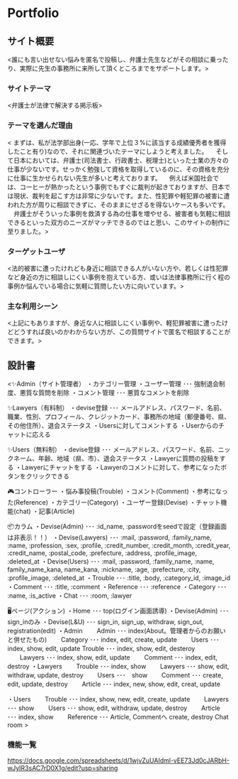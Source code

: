 # Portfolio

## サイト概要
<誰にも言い出せない悩みを匿名で投稿し、弁護士先生などがその相談に乗ったり、実際に先生の事務所に来所して頂くところまでをサポートします。>

### サイトテーマ
<弁護士が法律で解決する掲示板>

### テーマを選んだ理由
< まずは、私が法学部出身(一応、学年で上位３%に該当する成績優秀者を獲得したこと有り)なので、それに関連づいたテーマにしようと考えました。
　そして日本においては、弁護士(司法書士、行政書士、税理士)といった士業の方々の仕事が少ないです。せっかく勉強して資格を取得しているのに、その資格を充分に仕事に生かせられない先生が多いと考えております。
　例えば米国社会では、コーヒーが熱かったという事例でもすぐに裁判が起きておりますが、日本では現状、裁判を起こす方は非常に少ないです。また、性犯罪や軽犯罪の被害に遭われた方が周りに相談できずに、そのままにせざるを得ないケースも多いです。
　弁護士がそういった事例を救済する為の仕事を増やせる、被害者も気軽に相談できるといった双方のニーズがマッチできるのではと思い、このサイトの制作に至りました。>

### ターゲットユーザ
<法的被害に遭ったけれども身近に相談できる人がいない方や、若しくは性犯罪など身近の方に相談しにくい事例を抱えている方、或いは法律事務所に行く程の事例か悩んでいる場合に気軽に質問したい方に向いています。>

### 主な利用シーン
<上記にもありますが、身近な人に相談しにくい事例や、軽犯罪被害に遭ったけどどうすれば良いのかわからない方が、この質問サイトで匿名で相談することができます。>

## 設計書
<✨Admin（サイト管理者）
・カテゴリー管理
・ユーザー管理 ･･･ 強制退会制度、悪質な質問を削除
・コメント管理 ･･･ 悪質なコメントを削除

✨Lawyers（有料制）
・devise登録 ･･･ メールアドレス、パスワード、名前、職業、性別、プロフィール、クレジットカード、事務所の地域（郵便番号、県、その他住所）、退会ステータス
・Usersに対してコメントする
・Userからのチャットに応える


✨Users（無料制）
・devise登録 ･･･ メールアドレス、パスワード、名前、ニックネーム、年齢、地域（県、市）、退会ステータス
・Lawyerに質問の投稿をする
・Lawyerにチャットをする
・Lawyerのコメントに対して、参考になったボタンをクリックできる

🎮コントローラー
・悩み事投稿(Trouble)
・コメント(Comment)
・参考になった(Reference)
・カテゴリー(Category)
・ユーザー登録(Devise)
・チャット機能(chat)
・記事(Article)

📦カラム
・Devise(Admin) ･･･ :id_name, :passwordをseedで設定（登録画面は非表示！！）
・Devise(Lawyers) ･･･ :mail, :password, :family_name, :name, :profession, :sex, :profile, :credit_number, :credit_month, :credit_year, :credit_name, :postal_code, :prefecture, :address, :profile_image, :deleted_at
・Devise(Users) ･･･ :mail, :password, :family_name, :name, family_name_kana, name_kana, :nickname, :age, :prefecture, :city, :profile_image, :deleted_at
・Trouble ･･･ :title, :body, :category_id, :image_id
・Comment ･･･ :title, :comment
・Reference ･･･ :reference
・Category ･･･ :name, :is_active
・Chat ･･･ :room, :lawyer

🖥ページ(アクション)
・Home ･･･ top(ログイン画面誘導)
・Devise(Admin) ･･･ sign_inのみ
・Devise(L&U) ･･･ sign_in, sign_up, withdraw, sign_out, registration(edit)
・Admin
　　Admin ･･･ index(About。管理者からのお願いと併せたもの)
　　Category ･･･ index, edit, create, update
　　Users ･･･ index, show, edit, update
   Trouble ･･･ index, show, edit, desteroy
　　Lawyers ･･･ index, show, edit, update
　　Comment ･･･ index, edit, destroy
・Lawyers
　　Trouble ･･･ index, show
　　Lawyers ･･･ show, edit, withdraw, update, destroy
　　Users ･･･　show
　　Comment ･･･ create, edit, update, destroy
　　Article ･･･ index, new, show, edit, creat, update

・Users
　　Trouble ･･･ index, show, new, edit, create, update
　　Lawyers ･･･ show
　　Users ･･･ show, edit, withdraw, update, destroy
　　Article ･･･ index, show
　　Reference ･･･ Article, Commentへ create, destroy
   Chat room  >

### 機能一覧
<https://docs.google.com/spreadsheets/d/1wjvZuUAIdml-vEE73Jd0cJARbH-wJyIR3sAC7rD0X1g/edit?usp=sharing>


